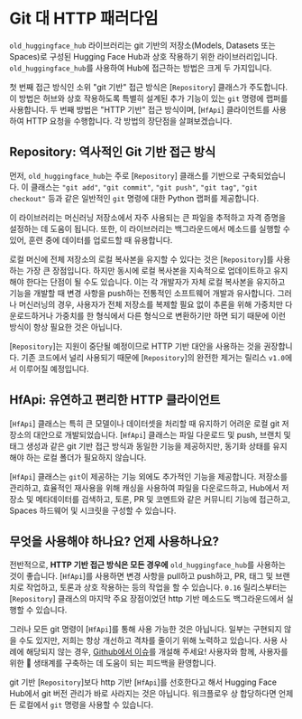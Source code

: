 <!--⚠️ Note that this file is in Markdown but contain specific syntax for our doc-builder (similar to MDX) that may not be
rendered properly in your Markdown viewer.
-->

# Git 대 HTTP 패러다임

`old_huggingface_hub` 라이브러리는 git 기반의 저장소(Models, Datasets 또는 Spaces)로 구성된 Hugging Face Hub과 상호 작용하기 위한 라이브러리입니다.
`old_huggingface_hub`를 사용하여 Hub에 접근하는 방법은 크게 두 가지입니다.

첫 번째 접근 방식인 소위 "git 기반" 접근 방식은 [`Repository`] 클래스가 주도합니다.
이 방법은 허브와 상호 작용하도록 특별히 설계된 추가 기능이 있는 `git` 명령에 랩퍼를 사용합니다.
두 번째 방법은 "HTTP 기반" 접근 방식이며, [`HfApi`] 클라이언트를 사용하여 HTTP 요청을 수행합니다.
각 방법의 장단점을 살펴보겠습니다.

## Repository: 역사적인 Git 기반 접근 방식

먼저, `old_huggingface_hub`는 주로 [`Repository`] 클래스를 기반으로 구축되었습니다.
이 클래스는 `"git add"`, `"git commit"`, `"git push"`, `"git tag"`, `"git checkout"` 등과 같은 일반적인 `git` 명령에 대한 Python 랩퍼를 제공합니다.

이 라이브러리는 머신러닝 저장소에서 자주 사용되는 큰 파일을 추적하고 자격 증명을 설정하는 데 도움이 됩니다.
또한, 이 라이브러리는 백그라운드에서 메소드를 실행할 수 있어, 훈련 중에 데이터를 업로드할 때 유용합니다.

로컬 머신에 전체 저장소의 로컬 복사본을 유지할 수 있다는 것은 [`Repository`]를 사용하는 가장 큰 장점입니다.
하지만 동시에 로컬 복사본을 지속적으로 업데이트하고 유지해야 한다는 단점이 될 수도 있습니다.
이는 각 개발자가 자체 로컬 복사본을 유지하고 기능을 개발할 때 변경 사항을 push하는 전통적인 소프트웨어 개발과 유사합니다.
그러나 머신러닝의 경우, 사용자가 전체 저장소를 복제할 필요 없이 추론을 위해 가중치만 다운로드하거나 가중치를 한 형식에서 다른 형식으로 변환하기만 하면 되기 때문에 이런 방식이 항상 필요한 것은 아닙니다.

<Tip warning={true}>

[`Repository`]는 지원이 중단될 예정이므로 HTTP 기반 대안을 사용하는 것을 권장합니다. 기존 코드에서 널리 사용되기 때문에 [`Repository`]의 완전한 제거는 릴리스 `v1.0`에서 이루어질 예정입니다.

</Tip>

## HfApi: 유연하고 편리한 HTTP 클라이언트

[`HfApi`] 클래스는 특히 큰 모델이나 데이터셋을 처리할 때 유지하기 어려운 로컬 git 저장소의 대안으로 개발되었습니다.
[`HfApi`] 클래스는 파일 다운로드 및 push, 브랜치 및 태그 생성과 같은 git 기반 접근 방식과 동일한 기능을 제공하지만, 동기화 상태를 유지해야 하는 로컬 폴더가 필요하지 않습니다.

[`HfApi`] 클래스는 `git`이 제공하는 기능 외에도 추가적인 기능을 제공합니다.
저장소를 관리하고, 효율적인 재사용을 위해 캐싱을 사용하여 파일을 다운로드하고, Hub에서 저장소 및 메타데이터를 검색하고, 토론, PR 및 코멘트와 같은 커뮤니티 기능에 접근하고, Spaces 하드웨어 및 시크릿을 구성할 수 있습니다.

## 무엇을 사용해야 하나요? 언제 사용하나요?

전반적으로, **HTTP 기반 접근 방식은 모든 경우에** `old_huggingface_hub`를 사용하는 것이 좋습니다.
[`HfApi`]를 사용하면 변경 사항을 pull하고 push하고, PR, 태그 및 브랜치로 작업하고, 토론과 상호 작용하는 등의 작업을 할 수 있습니다.
`0.16` 릴리스부터는 [`Repository`] 클래스의 마지막 주요 장점이었던 http 기반 메소드도 백그라운드에서 실행할 수 있습니다.

그러나 모든 git 명령이 [`HfApi`]를 통해 사용 가능한 것은 아닙니다. 일부는 구현되지 않을 수도 있지만, 저희는 항상 개선하고 격차를 줄이기 위해 노력하고 있습니다.
사용 사례에 해당되지 않는 경우, [Github에서 이슈](https://github.com/huggingface/old_huggingface_hub)를 개설해 주세요!
사용자와 함께, 사용자를 위한 🤗 생태계를 구축하는 데 도움이 되는 피드백을 환영합니다.

git 기반 [`Repository`]보다 http 기반 [`HfApi`]를 선호한다고 해서 Hugging Face Hub에서 git 버전 관리가 바로 사라지는 것은 아닙니다.
워크플로우 상 합당하다면 언제든 로컬에서 `git` 명령을 사용할 수 있습니다.
